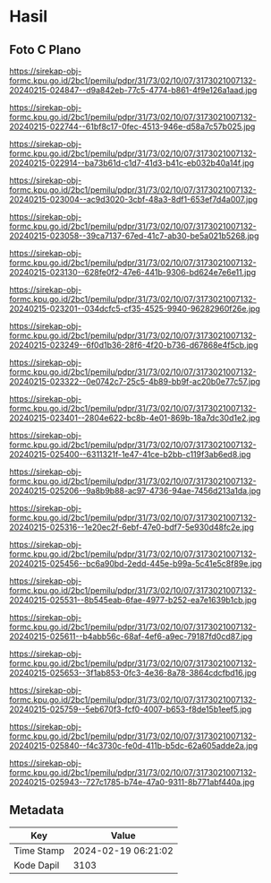 # Hasil

## Foto C Plano

https://sirekap-obj-formc.kpu.go.id/2bc1/pemilu/pdpr/31/73/02/10/07/3173021007132-20240215-024847--d9a842eb-77c5-4774-b861-4f9e126a1aad.jpg

https://sirekap-obj-formc.kpu.go.id/2bc1/pemilu/pdpr/31/73/02/10/07/3173021007132-20240215-022744--61bf8c17-0fec-4513-946e-d58a7c57b025.jpg

https://sirekap-obj-formc.kpu.go.id/2bc1/pemilu/pdpr/31/73/02/10/07/3173021007132-20240215-022914--ba73b61d-c1d7-41d3-b41c-eb032b40a14f.jpg

https://sirekap-obj-formc.kpu.go.id/2bc1/pemilu/pdpr/31/73/02/10/07/3173021007132-20240215-023004--ac9d3020-3cbf-48a3-8df1-653ef7d4a007.jpg

https://sirekap-obj-formc.kpu.go.id/2bc1/pemilu/pdpr/31/73/02/10/07/3173021007132-20240215-023058--39ca7137-67ed-41c7-ab30-be5a021b5268.jpg

https://sirekap-obj-formc.kpu.go.id/2bc1/pemilu/pdpr/31/73/02/10/07/3173021007132-20240215-023130--628fe0f2-47e6-441b-9306-bd624e7e6e11.jpg

https://sirekap-obj-formc.kpu.go.id/2bc1/pemilu/pdpr/31/73/02/10/07/3173021007132-20240215-023201--034dcfc5-cf35-4525-9940-96282960f26e.jpg

https://sirekap-obj-formc.kpu.go.id/2bc1/pemilu/pdpr/31/73/02/10/07/3173021007132-20240215-023249--6f0d1b36-28f6-4f20-b736-d67868e4f5cb.jpg

https://sirekap-obj-formc.kpu.go.id/2bc1/pemilu/pdpr/31/73/02/10/07/3173021007132-20240215-023322--0e0742c7-25c5-4b89-bb9f-ac20b0e77c57.jpg

https://sirekap-obj-formc.kpu.go.id/2bc1/pemilu/pdpr/31/73/02/10/07/3173021007132-20240215-023401--2804e622-bc8b-4e01-869b-18a7dc30d1e2.jpg

https://sirekap-obj-formc.kpu.go.id/2bc1/pemilu/pdpr/31/73/02/10/07/3173021007132-20240215-025400--6311321f-1e47-41ce-b2bb-c119f3ab6ed8.jpg

https://sirekap-obj-formc.kpu.go.id/2bc1/pemilu/pdpr/31/73/02/10/07/3173021007132-20240215-025206--9a8b9b88-ac97-4736-94ae-7456d213a1da.jpg

https://sirekap-obj-formc.kpu.go.id/2bc1/pemilu/pdpr/31/73/02/10/07/3173021007132-20240215-025316--1e20ec2f-6ebf-47e0-bdf7-5e930d48fc2e.jpg

https://sirekap-obj-formc.kpu.go.id/2bc1/pemilu/pdpr/31/73/02/10/07/3173021007132-20240215-025456--bc6a90bd-2edd-445e-b99a-5c41e5c8f89e.jpg

https://sirekap-obj-formc.kpu.go.id/2bc1/pemilu/pdpr/31/73/02/10/07/3173021007132-20240215-025531--8b545eab-6fae-4977-b252-ea7e1639b1cb.jpg

https://sirekap-obj-formc.kpu.go.id/2bc1/pemilu/pdpr/31/73/02/10/07/3173021007132-20240215-025611--b4abb56c-68af-4ef6-a9ec-79187fd0cd87.jpg

https://sirekap-obj-formc.kpu.go.id/2bc1/pemilu/pdpr/31/73/02/10/07/3173021007132-20240215-025653--3f1ab853-0fc3-4e36-8a78-3864cdcfbd16.jpg

https://sirekap-obj-formc.kpu.go.id/2bc1/pemilu/pdpr/31/73/02/10/07/3173021007132-20240215-025759--5eb670f3-fcf0-4007-b653-f8de15b1eef5.jpg

https://sirekap-obj-formc.kpu.go.id/2bc1/pemilu/pdpr/31/73/02/10/07/3173021007132-20240215-025840--f4c3730c-fe0d-411b-b5dc-62a605adde2a.jpg

https://sirekap-obj-formc.kpu.go.id/2bc1/pemilu/pdpr/31/73/02/10/07/3173021007132-20240215-025943--727c1785-b74e-47a0-9311-8b771abf440a.jpg


## Metadata

| Key        | Value               |
| ---------- | ------------------- |
| Time Stamp | 2024-02-19 06:21:02 |
| Kode Dapil | 3103                |



